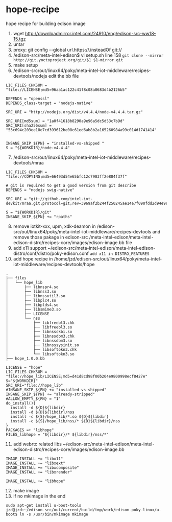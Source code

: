 # hope-recipe
hope recipe for building edison image

1. wget http://downloadmirror.intel.com/24910/eng/edison-src-ww18-15.tgz
2. untar
3. proxy: git config --global url.https://.insteadOf git://   
4. /edison-src/meta-intel-edison$ vi setup.sh
line 158
`git clone --mirror http://git.yoctoproject.org/git/$1 $1-mirror.git`
5. make setup
6. /edison-src/out/linux64/poky/meta-intel-iot-middleware/recipes-devtools/nodejs edit the bb file

  ```
LIC_FILES_CHKSUM = "file://LICENSE;md5=96aa1ac122c41f8c08a0683d4b2126b5"

DEPENDS = "openssl"
DEPENDS_class-target = "nodejs-native"

SRC_URI = "http://nodejs.org/dist/v4.4.4/node-v4.4.4.tar.gz"

SRC_URI[md5sum] = "1a0f41618b8290a9e96a5dc5d53c7b9d"
SRC_URI[sha256sum] = "53c694c203ee18e7cd393612be08c61ed6ab8b2a165260984a99c014d1741414"


INSANE_SKIP_${PN} = "installed-vs-shipped "
S = "${WORKDIR}/node-v4.4.4"

  ```
7. /edison-src/out/linux64/poky/meta-intel-iot-middleware/recipes-devtools/mraa

```
LIC_FILES_CHKSUM = "file://COPYING;md5=66493d54e65bfc12c7983ff2e884f37f"

# git is required to get a good version from git describe
DEPENDS = "nodejs swig-native"

SRC_URI = "git://github.com/intel-iot-devkit/mraa.git;protocol=git;rev=3969af2b244f250245ae14e7f090fdd2d94e9858;nobranch=1"

S = "${WORKDIR}/git"
INSANE_SKIP_${PN} += "rpaths"
```
8. remove iotkit-xxx, upm, xdk-deamon in /edison-src/out/linux64/poky/meta-intel-iot-middleware/recipes-devtools
and remove those pakage in edison-src /meta-intel-edison/meta-intel-edison-distro/recipes-core/images/edison-image.bb file
9. add x11 support  ~/edison-src/meta-intel-edison/meta-intel-edison-distro/conf/distro/poky-edison.conf
`add x11 in DISTRO_FEATURES`
10. add hope recipe in /home/jzd/edison-src/out/linux64/poky/meta-intel-iot-middleware/recipes-devtools/hope

  ```
.
├── files
│   └── hope_lib
│       ├── libnspr4.so
│       ├── libnss3.so
│       ├── libnssutil3.so
│       ├── libplc4.so
│       ├── libplds4.so
│       ├── libsmime3.so
│       ├── LICENSE
│       └── nss
│           ├── libfreebl3.chk
│           ├── libfreebl3.so
│           ├── libnssckbi.so
│           ├── libnssdbm3.chk
│           ├── libnssdbm3.so
│           ├── libnsssysinit.so
│           ├── libsoftokn3.chk
│           └── libsoftokn3.so
├── hope_1.0.0.bb
  ```
  ```
LICENSE = "hope"
LIC_FILES_CHKSUM = "file://hope_lib/LICENSE;md5=d41d8cd98f00b204e9800998ecf8427e"
S="${WORKDIR}"
SRC_URI="file://hope_lib"
#INSANE_SKIP_${PN} += "installed-vs-shipped"
INSANE_SKIP_${PN} += "already-stripped"
#ALLOW_EMPTY_${PN} = "1"
do_install(){
    install -d ${D}${libdir}
    install -d ${D}${libdir}/nss
    install -c ${S}/hope_lib/*.so ${D}${libdir}
    install -c ${S}/hope_lib/nss/* ${D}${libdir}/nss
}
PACKAGES =+ "libhope"
FILES_libhope = "${libdir}/* ${libdir}/nss/*"
  ```
11. add webrtc related libs
~/edison-src/meta-intel-edison/meta-intel-edison-distro/recipes-core/images/edison-image.bb

  ```
IMAGE_INSTALL += "libx11"
IMAGE_INSTALL += "libxext"
IMAGE_INSTALL += "libxcomposite"
IMAGE_INSTALL += "libxrender"

IMAGE_INSTALL += "libhope"
  ```
12. make image
13. if no mkimage in the end

  ```
sudo apt-get install u-boot-tools
jzd@jzd:~/edison-src/out/current/build/tmp/work/edison-poky-linux/u-boot$ ln -s /usr/bin/mkimage mkimage
  ```
